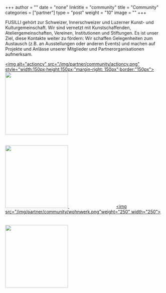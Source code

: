 +++
author = ""
date = "none"
linktitle = "community"
title = "Community"
categories = ["partner"]
type = "post"
weight = "10"
image = ""
+++

FUSILLI gehört zur Schweizer, Innerschweizer und Luzerner Kunst- und Kulturgemeinschaft. Wir sind vernetzt mit Kunstschaffenden, Ateliergemeinschaften, Vereinen, Institutionen und Stiftungen. Es ist unser Ziel, diese Kontakte weiter zu fördern: Wir schaffen Gelegenheiten zum Austausch (z.B. an Ausstellungen oder anderen Events) und machen auf Projekte und Anlässe unserer Mitglieder und Partnerorganisationen aufmerksam.



<a href="http://actioncy.ch"> <img alt="actioncy" src="/img/partner/community/actioncy.png" style="width:150px;height:150px;"margin-right: 150px";border:"150px"> <span style="padding-left:150px">  </a> <a href="http://laborluzern.ch"><img src="/img/partner/community/Labor.png" weight="200" width="200">
<br>
<br>
<br>
<a href="http://dim-tech.ch"><img src="/img/partner/community/dimtech.png" weight="200" width="200"> <span style="padding-left:150px"> <a href="http://wohnwerk-luzern.ch"> <img src="/img/partner/community/wohnwerk.png"weight="250" width="250">
<br>
<br>
<br>
<a href="http://tormod.me"><img src="/img/partner/community/tormod.jpg" weight="200" width="200"> <span style="padding-left:150px"> 
